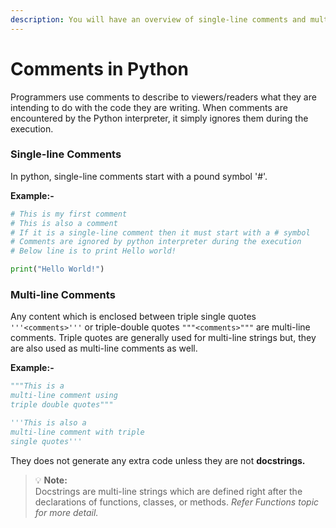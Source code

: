```yaml
---
description: You will have an overview of single-line comments and multi-line comments
---
```


# Comments in Python

Programmers use comments to describe to viewers/readers what they are intending to do with the code they are writing. When comments are encountered by the Python interpreter, it simply ignores them during the execution.

### Single-line Comments

In python, single-line comments start with a pound symbol '\#'.

**Example:-**

```python
# This is my first comment
# This is also a comment
# If it is a single-line comment then it must start with a # symbol
# Comments are ignored by python interpreter during the execution
# Below line is to print Hello world!

print("Hello World!")
```

### **Multi**-line Comments

Any content which is enclosed between triple single quotes `'''<comments>'''` or triple-double quotes `"""<comments>"""` are multi-line comments. Triple quotes are generally used for multi-line strings but, they are also used as multi-line comments as well.

**Example:-**

```python
"""This is a 
multi-line comment using
triple double quotes"""

'''This is also a 
multi-line comment with triple
single quotes'''
```

They does not generate any extra code unless they are not **docstrings.**

> 💡 **Note:**   
> Docstrings are multi-line strings which are defined right after the declarations of functions, classes, or methods. _Refer Functions topic for more detail._

